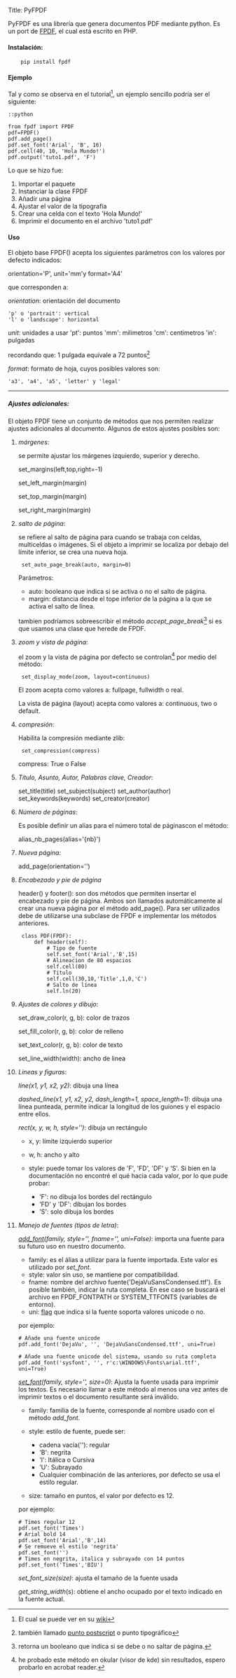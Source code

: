 Title: PyFPDF

PyFPDF es una librería que genera documentos PDF mediante python. Es un port de [FPDF][FPDF], el cual está escrito en PHP.

#### Instalación:

        pip install fpdf

#### Ejemplo

Tal y como se observa en el tutorial[^1], un ejemplo sencillo podría ser el siguiente:

~~~
::python

from fpdf import FPDF
pdf=FPDF()
pdf.add_page()
pdf.set_font('Arial', 'B', 16)
pdf.cell(40, 10, 'Hola Mundo!')
pdf.output('tuto1.pdf', 'F')
~~~

Lo que se hizo fue:

1. Importar el paquete
2. Instanciar la clase FPDF
3. Añadir una página
4. Ajustar el valor de la tipografía
5. Crear una celda con el texto 'Hola Mundo!'
6. Imprimir el documento en el archivo 'tuto1.pdf'


#### Uso

El objeto base FPDF() acepta los siguientes parámetros con los valores por defecto indicados:

orientation='P', unit='mm'y format='A4'

que corresponden a:

*orientation*: orientación del documento

    'p' o 'portrait': vertical
    'l' o 'landscape': horizontal

*unit*: unidades a usar
    'pt': puntos
    'mm': milimetros
    'cm': centimetros
    'in': pulgadas

recordando que: 1 pulgada equivale a 72 puntos[^2]

*format*: formato de hoja, cuyos posibles valores son:

    'a3', 'a4', 'a5', 'letter' y 'legal'


- - -

##### Ajustes adicionales:

El objeto FPDF tiene un conjunto de métodos que nos permiten realizar ajustes adicionales al documento. Algunos de estos ajustes posibles son:

1. *márgenes*:

    se permite ajustar los márgenes izquierdo, superior y derecho.

    set_margins(left,top,right=-1)

    set_left_margin(margin)

    set_top_margin(margin)

    set_right_margin(margin)

2. *salto de página*:

    se refiere al salto de página para cuando se trabaja con celdas, multiceldas o imágenes. Si el objeto a imprimir se localiza por debajo del límite inferior, se crea una nueva hoja.

        set_auto_page_break(auto, margin=0)

    Parámetros:

    - auto: booleano que indica si se activa o no el salto de página.
    - margin: distancia desde el tope inferior de la página a la que se activa el salto de línea.

    tambien podríamos sobreescribir el método *accept_page_break*[^3] si es que usamos una clase que herede de FPDF.

3. *zoom y vista de página*:

    el zoom y la vista de página por defecto se controlan[^4] por medio del método:

        set_display_mode(zoom, layout=continuous)

    El zoom acepta como valores a: fullpage, fullwidth o real.

    La vista de página (layout) acepta como valores a: continuous, two o default.

4. *compresión*:

    Habilita la compresión mediante zlib:

        set_compression(compress)

    compress: True o False

5. *Título, Asunto, Autor, Palabras clave, Creador*:

    set_title(title)
    set_subject(subject)
    set_author(author)
    set_keywords(keywords)
    set_creator(creator)

6. *Número de páginas*:

    Es posible definir un alias para el número total de páginascon el método:

    alias_nb_pages(alias='{nb}')



7. *Nueva página*:

    add_page(orientation='')

8. *Encabezado y pie de página*

    header() y footer(): son dos métodos que permiten insertar el encabezado y pie de página. Ambos son llamados automáticamente al crear una nueva página por el método add_page(). Para ser utilizados debe de utilizarse una subclase de FPDF e implementar los métodos anteriores.


        class PDF(FPDF):
            def header(self):
                # Tipo de fuente
                self.set_font('Arial','B',15)
                # Alineacion de 80 espacios
                self.cell(80)
                # Titulo
                self.cell(30,10,'Title',1,0,'C')
                # Salto de línea
                self.ln(20)

9. *Ajustes de colores y dibujo*:

    set_draw_color(r, g, b): color de trazos

    set_fill_color(r, g, b): color de relleno

    set_text_color(r, g, b): color de texto

    set_line_width(width): ancho de linea

10. *Lineas y figuras*:

    *line(x1, y1, x2, y2)*: dibuja una línea

    *dashed_line(x1, y1, x2, y2, dash_length=1, space_length=1)*: dibuja una línea punteada, permite indicar la longitud de los guiones y el espacio entre ellos.

    *rect(x, y, w, h, style='')*: dibuja un rectángulo

    - x, y: límite izquierdo superior
    - w, h: ancho y alto
    - style: puede tomar los valores de 'F', 'FD', 'DF' y 'S'. Si bien en la documentación no encontré el qué hacia cada valor, por lo que pude probar:

        - 'F': no dibuja los bordes del rectángulo
        - 'FD' y 'DF': dibujan los bordes
        - 'S': solo dibuja los bordes

11. *Manejo de fuentes (tipos de letra)*:

    *[add_font][docs_add_font](family, style='', fname='', uni=False)*: importa una fuente para su futuro uso en nuestro documento.

    - family: es el álias a utilizar para la fuente importada. Este valor es utilizado por *set_font*.
    - style: valor sin uso, se mantiene por compatibilidad.
    - fname: nombre del archivo fuente('DejaVuSansCondensed.ttf'). Es posible también, indicar la ruta completa. En ese caso se buscará el archivo en FPDF_FONTPATH or SYSTEM_TTFONTS (variables de entorno).
    - uni: [flag][flag] que indica si la fuente soporta valores unicode o no.

    por ejemplo:

        # Añade una fuente unicode
        pdf.add_font('DejaVu', '', 'DejaVuSansCondensed.ttf', uni=True)

        # Añade una fuente unicode del sistema, usando su ruta completa
        pdf.add_font('sysfont', '', r'c:\WINDOWS\Fonts\arial.ttf', uni=True)

    *[set_font][docs_set_font](family, style='', size=0)*: Ajusta la fuente usada para imprimir los textos. Es necesario llamar a este método al menos una vez antes de imprimir textos o el documento resultante será inválido.

    - family: familia de la fuente, corresponde al nombre usado con el método  *add_font*.
    - style: estilo de fuente, puede ser:

        - cadena vacía(''): regular
        - 'B': negrita
        - 'I': Itálica o Cursiva
        - 'U': Subrayado
        - Cualquier combinación de las anteriores, por defecto se usa el estilo regular.

    - size: tamaño en puntos, el valor por defecto es 12.

    por ejemplo:

        # Times regular 12
        pdf.set_font('Times')
        # Arial bold 14
        pdf.set_font('Arial','B',14)
        # Se remueve el estilo 'negrita'
        pdf.set_font('')
        # Times en negrita, italica y subrayado con 14 puntos
        pdf.set_font('Times','BIU')

    *set_font_size(size)*: ajusta el tamaño de la fuente usada

    *get_string_width*(s): obtiene el ancho ocupado por el texto indicado en la fuente actual.



[^1]: El cual se puede ver en su [wiki][wiki-pyfpdf]
[^2]: también llamado [punto postscript][punto] o punto tipográfico
[^3]: retorna un booleano que indica si se debe o no saltar de página.
[^4]: he probado este método en okular (visor de kde) sin resultados, espero probarlo en acrobat reader.

[FPDF]: http://www.fpdf.org/
[wiki-pyfpdf]: https://code.google.com/p/pyfpdf/wiki/Tutorial
[punto]: http://es.wikipedia.org/wiki/Punto_tipogr%C3%A1fico
[docs_add_font]: https://code.google.com/p/pyfpdf/wiki/AddFont
[docs_set_font]: https://code.google.com/p/pyfpdf/wiki/SetFont
[flag]: http://es.wikipedia.org/wiki/Flag